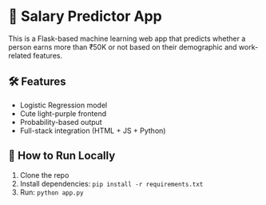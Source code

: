 # 💼 Salary Predictor App

This is a Flask-based machine learning web app that predicts whether a person earns more than ₹50K or not based on their demographic and work-related features.

## 🛠️ Features
- Logistic Regression model
- Cute light-purple frontend
- Probability-based output
- Full-stack integration (HTML + JS + Python)

## 🚀 How to Run Locally
1. Clone the repo
2. Install dependencies: `pip install -r requirements.txt`
3. Run: `python app.py`
